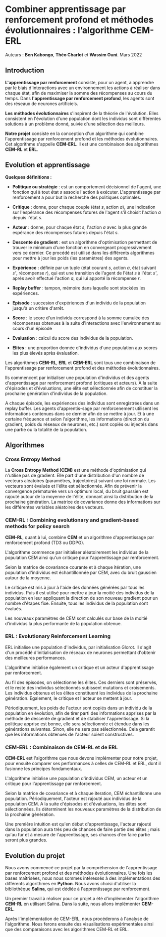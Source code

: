 # Combiner apprentissage par renforcement profond et méthodes évolutionnaires : l’algorithme CEM-ERL

Auteurs : **Ben Kabongo**, **Théo Charlot** et **Wassim Ouni**.
Mars 2022

## Introduction

**L'apprentissage par renforcement** consiste, pour un agent, à apprendre par le biais d'interactions avec un environnement les actions à réaliser dans chaque état, afin de maximiser la somme des récompenses au cours du temps. Dans **l'apprentissage par renforcement profond**, les agents sont des réseaux de neurones artificiels.

**Les méthodes évolutionnaires** s'inspirent de la théorie de l'évolution. Elles consistent en l'évolution d'une population dont les individus sont différentes solutions à un problème donné, suivie d'une sélection des meilleurs.

**Notre projet** consiste en la conception d'un algorithme qui combine l'apprentissage par renforcement profond et les méthodes évolutionnaires. Cet algorithme s'appelle **CEM-ERL**. Il est une combinaison des algorithmes **CEM-RL** et **ERL**.

## Evolution et apprentissage

**Quelques définitions :**

- **Politique ou stratégie** : est un comportement décisionnel de l'agent, une fonction qui à tout état _s_ associe l'action à exécuter. L'apprentissage par renforcement a pour but la recherche des politiques optimales.
    
- **Critique** : donne, pour chaque couple (état _s_, action _a_), une indication sur l'espérance des récompenses futures de l'agent s'il choisit l'action _a_ depuis l'état _s_.
    
- **Acteur** : donne, pour chaque état _s_, l'action _a_ avec la plus grande espérance des récompenses futures depuis l'état _s_.
    
- **Descente de gradient** : est un algorithme d'optimisation permettant de trouver le minimum d'une fonction en convergeant progressivement vers ce dernier. Ce procédé est utilisé dans les différents algorithmes pour mettre à jour les poids (les paramètres) des agents.
    
- **Expérience** : définie par un tuple (état courant _s_, action _a_, état suivant _s'_, récompense _r_), qui est une transition de l'agent de l'état _s_ à l'état _s'_, après avoir effectué l'action _a_, qui lui apporté la récompense _r_.

- **Replay buffer** : tampon, mémoire dans laquelle sont stockées les expériences.
    
- **Episode** : succesion d'expériences d'un individu de la population jusqu'à un critère d'arrêt.
    
- **Score** : le score d'un individu correspond à la somme cumulée des récompenses obtenues à la suite d'interactions avec l'environnement au cours d'un épisode
    
- **Evaluation** : calcul du score des individus de la population.
    
- **Elites** : une proportion donnée d'individus d'une population aux scores les plus élevés après évaluation.

Les algorithmes **CEM-RL**, **ERL** et **CEM-ERL** sont tous une combinaison de l'apprentissage par renforcement profond et des méthodes évolutionnaires.

Ils commencent par initialiser une population d'individus et des agents d'apprentissage par renforcement profond (critiques et acteurs). A la suite d'épisodes et d'évaluations, une élite est sélectionnée afin de constituer la prochaine génération d'individus de la population.

A chaque épisode, les expériences des individus sont enregistrées dans un replay buffer.
Les agents d'apprentis-sage par renforcenement utilisent les informations contenues dans ce dernier afin de se mettre à jour.
Et à une certaine fréquence et selon l'algorithme, les informations (direction du gradient, poids du réseaux de neurones, etc.) sont copiés ou injectés dans une partie ou la totalité de la population.

## Algorithmes

### Cross Entropy Method

La **Cross Entropy Method (CEM)** est une méthode d'optimisation qui n'utilise pas de gradient. Elle part d'une distribution d'un nombre de vecteurs aléatoires (paramètres, trajectoires) suivant une loi normale. Les vecteurs sont évalués et l'élite est sélectionnée.
Afin de prévenir la convergence prématurée vers un optimum local, du bruit gaussien est rajouté autour de la moyenne de l'élite, donnant ainsi la distribution de la prochaine génération.
La matrice de covariance donne des informations sur les différentes variables aléatoires des vecteurs.

### CEM-RL : Combining evolutionary and gradient-based methods for policy search

**CEM-RL**, quant à lui, combine **CEM** et un algorithme d'apprentissage par renforcement profond (TD3 ou DDPG).

L'algorithme commence par initialiser aléatoirement les individus de la population CEM ainsi qu'un critique pour l'apprentissage par renforcement.  

Selon la matrice de covariance courante et à chaque itération, 
une population d'individus est échantillonnée par CEM, avec du bruit gaussien autour de la moyenne.

Le critique est mis à jour à l'aide des données générées par tous les individus. Puis il est utilisé pour mettre à jour la moitié des individus de la population en leur appliquant la direction de son nouveau gradient pour un nombre d'étapes fixe. Ensuite, tous les individus de la population sont évalués.

Les nouveaux paramètres de CEM sont calculés sur base de la moitié d'individus la plus performante de la population obtenue.

### ERL : Evolutionary Reinforcement Learning

ERL initialise une population d'individus, par initialisation Glorot. Il s'agit d'un procédé d'initialisation de réseaux de neurones permettant d'obtenir des meilleures performances.

L'algorithme initialise également un critique et un acteur d'apprentissage par renforcement.

Au fil des épisodes, on sélectionne les élites. Ces derniers sont préservés, et le reste des individus sélectionnés subissent mutations et croisements.
Les individus obtenus et les élites constituent les individus de la prochaine génération. Egalement, le critique et l'acteur se mettent à jour.

Périodiquement, les poids de l'acteur sont copiés dans un individu de la population en évolution, afin de tirer parti des informations apprises par la méthode de descente de gradient et de stabiliser l'apprentissage.
Si la politique apprise est bonne, elle sera sélectionnée et étendue dans les générations suivantes. Sinon, elle ne sera pas sélectionnée. Cela garantit que les informations obtenues de l'acteur soient constructives.

### CEM-ERL : Combinaison de CEM-RL et de ERL

**CEM-ERL** est l'algorithme que nous devons implémenter pour notre projet, pour ensuite comparer ses performances à celles de CEM-RL et ERL, dont il fusionne les principes fondamentaux. 

L'algorithme initialise une population d'individus CEM, un acteur et un critique pour l'apprentissage par renforcement.

Selon la matrice de covariance et à chaque iteration, CEM échantillonne une population.
Périodiquement, l'acteur est rajouté aux individus de la population CEM. A la suite d'épisodes et d'évaluations, les élites sont sélectionnées.
Ils déterminent les nouveaux paramètres de la distribution de la prochaine génération.

Une première intuition est qu'en début d'apprentissage, l'acteur rajouté dans la population aura très peu de chances de faire partie des élites ; mais qu'au fur et à mesure de l'apprentissage, ses chances d'en faire partie seront plus grandes.

## Evolution du projet

Nous avons commencé ce projet par la compréhension de l'apprentissage par renforcement profond et des méthodes évolutionnaires. Une fois les bases maîtrisées, nous nous sommes intéressés à des implémentations des différents algorithmes en **Python**. Nous avons choisi d'utiliser la bibliothèque **Salina**, qui est dédiée à l'apprentissage par renforcement. 

Un premier travail à réaliser pour ce projet a été d'implémenter l'algorithme **CEM-RL** en utilisant Salina. Dans la suite, nous allons implémenter **CEM-ERL**.

Après l'implémentation de CEM-ERL, nous procéderons à l'analyse de l'algorithme. Nous ferons ensuite des visualisations expérimentales ainsi que des comparaisons avec les algorithmes CEM-RL et ERL.


